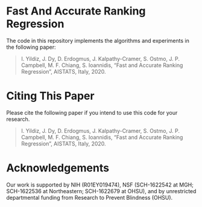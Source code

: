 # Fast And Accurate Ranking Regression

The code in this repository implements the algorithms and experiments in the following paper:
> I. Yildiz, J. Dy, D. Erdogmus, J. Kalpathy-Cramer, S. Ostmo, J. P. Campbell, M. F. Chiang, S. Ioannidis, “Fast and Accurate Ranking Regression”, AISTATS, Italy, 2020.

# Citing This Paper
Please cite the following paper if you intend to use this code for your research.
> I. Yildiz, J. Dy, D. Erdogmus, J. Kalpathy-Cramer, S. Ostmo, J. P. Campbell, M. F. Chiang, S. Ioannidis, “Fast and Accurate Ranking Regression”, AISTATS, Italy, 2020.

# Acknowledgements
Our work is supported by NIH (R01EY019474), NSF (SCH-1622542 at MGH; SCH-1622536 at Northeastern; SCH-1622679 at OHSU), and by unrestricted departmental funding from Research to Prevent Blindness (OHSU).
